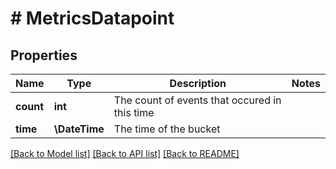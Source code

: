 # # MetricsDatapoint

## Properties

Name | Type | Description | Notes
------------ | ------------- | ------------- | -------------
**count** | **int** | The count of events that occured in this time |
**time** | **\DateTime** | The time of the bucket |

[[Back to Model list]](../../README.md#models) [[Back to API list]](../../README.md#endpoints) [[Back to README]](../../README.md)
